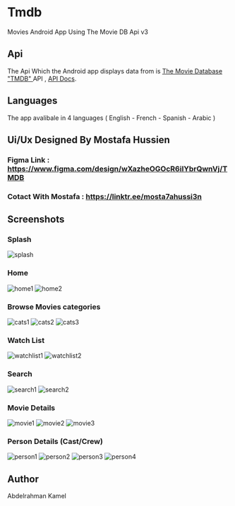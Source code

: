 # Tmdb
Movies Android App Using The Movie DB Api v3

## Api
The Api Which the Android app displays data from is  [The Movie Database "TMDB" ](https://www.themoviedb.org) API , [API Docs](https://developers.themoviedb.org/).

## Languages
The app avalibale in 4 languages ( English - French - Spanish - Arabic )

## Ui/Ux Designed By Mostafa Hussien 
### Figma Link : https://www.figma.com/design/wXazheOGOcR6iIYbrQwnVj/TMDB
### Cotact With Mostafa : https://linktr.ee/mosta7ahussi3n

## Screenshots

### Splash
![splash](https://user-images.githubusercontent.com/126878089/222726402-20080dc6-7524-4993-b854-1225bc49199c.jpg)

### Home
![home1](https://user-images.githubusercontent.com/126878089/222726546-6d59d845-db23-4fad-bfb2-22dd6b4eaf16.jpg)
![home2](https://user-images.githubusercontent.com/126878089/222726580-aede9817-720c-45f7-bafa-d4c379965bae.jpg)

### Browse Movies categories
![cats1](https://user-images.githubusercontent.com/126878089/222726996-32b7988e-785e-4d41-8802-dbd81b835480.jpg)
![cats2](https://user-images.githubusercontent.com/126878089/222727033-e0e3a517-7249-47ea-9d73-73ad377a37c8.jpg)
![cats3](https://user-images.githubusercontent.com/126878089/222727060-6f975524-a4e0-4ec5-a9f5-0cd6d5456b74.jpg)

### Watch List
![watchlist1](https://user-images.githubusercontent.com/126878089/222727244-ccd86186-53ee-4642-8a8a-5e3f65c4dbef.jpg)
![watchlist2](https://user-images.githubusercontent.com/126878089/222727252-c46cdc5f-a2b3-4d3f-860f-e9cf40d61f32.jpg)

### Search
![search1](https://user-images.githubusercontent.com/126878089/222727399-d868d791-2990-48a3-af9e-9e8f5d24d7ee.jpg)
![search2](https://user-images.githubusercontent.com/126878089/222727403-84edba0e-7ee1-4772-a1b7-b58da6f12946.jpg)

### Movie Details
![movie1](https://user-images.githubusercontent.com/126878089/222727520-af8ce8a6-3131-4ef2-bf4c-3ffa2cb1ba9e.jpg)
![movie2](https://user-images.githubusercontent.com/126878089/222727553-063863d0-d760-4b1a-94be-6d65e1a7fa25.jpg)
![movie3](https://user-images.githubusercontent.com/126878089/222727582-7748707c-61f2-41c3-bb49-cbde179596e3.jpg)

### Person Details (Cast/Crew)
![person1](https://user-images.githubusercontent.com/126878089/222727773-1f92162a-48d9-4889-94da-663f83e5f1a0.jpg)
![person2](https://user-images.githubusercontent.com/126878089/222727807-24775efc-ce27-4626-9295-290ea0b1c3cd.jpg)
![person3](https://user-images.githubusercontent.com/126878089/222727860-40fc1b9f-9567-44d0-800d-c2e17ac64f00.jpg)
![person4](https://user-images.githubusercontent.com/126878089/222727893-1773dc37-2d6a-4c55-ab7b-e0cdb9672753.jpg)

## Author
Abdelrahman Kamel








